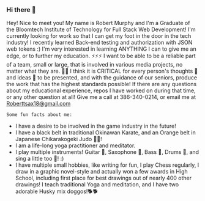 ### Hi there 👋


Hey! Nice to meet you! My name is Robert Murphy and I'm a Graduate of the Bloomtech Institute of Technology for Full Stack Web Development! I'm currently looking for work so that I can get my foot in the door in the tech industry!
  I recently learned Back-end testing and authorization with JSON web tokens :) I'm very interested in learning ANYTHING I can to give me an edge, or to further my education. ⚡⚡⚡
  I want to be able to be a reliable part of a team, small or large, that is involved in various media projects, no matter what they are. 👯👯 
  I think it is CRITICAL for every person's thoughts 💬 and ideas 🤔 to be presented, and with the guidance of our seniors, produce the work that has the highest standards possible!
  If there are any questions about my educational experience, repos I have worked on during that time, or any other question at all! Give me a call at 386-340-0214, or email me at Roberttsax18@gmail.com  

    Some fun facts about me:

   * I have a desire to be involved in the game industry in the future!
   * I have a black belt in traditional Okinawan Karate, and an Orange belt in Japanese Chikarakogeki Judo 🥋🥋!
   * I am a life-long yoga practitioner and meditator.
   * I play multiple instruments! Guitar 🎸, Saxophone 🎷, Bass 🎸, Drums 🥁, and sing a little too 🎤! :) 
   * I have multiple small hobbies, like writing for fun, I play Chess regularly, I draw in a graphic novel-style and actually won a few awards in High School, 
   including first place for best drawings out of nearly 400 other drawings! I teach traditional Yoga and meditation, and I have two adorable Husky mix doggos!🐕🐕

